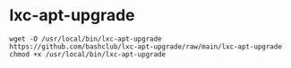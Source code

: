 # lxc-apt-upgrade

~~~
wget -O /usr/local/bin/lxc-apt-upgrade https://github.com/bashclub/lxc-apt-upgrade/raw/main/lxc-apt-upgrade
chmod +x /usr/local/bin/lxc-apt-upgrade
~~~
